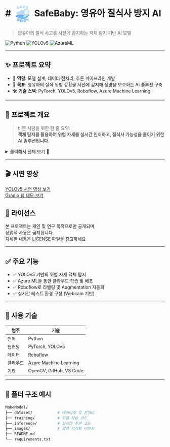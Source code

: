 #  # <img src="https://github.com/SafeBabyAI/main/raw/main/safebaby_logo.png" width="60" style="vertical-align: middle;"/> SafeBaby: 영유아 질식사 방지 AI


> 영유아의 질식 사고를 사전에 감지하는 객체 탐지 기반 AI 모델

![Python](https://img.shields.io/badge/Python-3776AB?style=flat-square&logo=python&logoColor=white)
![YOLOv5](https://img.shields.io/badge/YOLOv5-FFBF00?style=flat-square&logo=yolo&logoColor=black)
![AzureML](https://img.shields.io/badge/Azure_ML-0078D4?style=flat-square&logo=microsoftazure&logoColor=white)

---

## ✨ 프로젝트 요약

- 🙋 **역할**: 모델 설계, 데이터 전처리, 추론 파이프라인 개발
- 🎯 **목표**: 영유아의 질식 위험 상황을 사전에 감지해 생명을 보호하는 AI 솔루션 구축
- 🛠 **기술 스택**: PyTorch, YOLOv5, Roboflow, Azure Machine Learning

---

## 🧸 프로젝트 개요

> 바쁜 사람을 위한 한 줄 요약:  
> **객체 탐지를 활용하여 위험 자세를 실시간 인식하고, 질식사 가능성을 줄이기 위한 AI 솔루션입니다.**

<details>
<summary>클릭해서 전체 보기 👀</summary>

<br/>

### 📍 주제 및 기획의도

<!-- 이미지들 -->
<p align="center">
  <img src="https://github.com/SafeBabyAI/main/raw/main/%EA%B5%AC%EC%A1%B0.jpg" alt="프로젝트 구조" width="100%"/>
  <img src="https://github.com/SafeBabyAI/main/raw/main/%EA%B8%B0%EB%8C%80%ED%9A%A8%EA%B3%BC.jpg" alt="기대효과" width="100%"/>
  <img src="https://github.com/SafeBabyAI/main/raw/main/%EA%B8%B0%ED%9A%8D%EC%9D%98%EB%8F%84%201.jpg" alt="기획의도 1" width="100%"/>
  <img src="https://github.com/SafeBabyAI/main/raw/main/%EA%B8%B0%ED%9A%8D%EC%9D%98%EB%8F%84%202.jpg" alt="기획의도 2" width="100%"/>
  <img src="https://github.com/SafeBabyAI/main/raw/main/%EB%82%B4%EC%9A%A9%201.jpg" alt="내용 1" width="100%"/>
  <img src="https://github.com/SafeBabyAI/main/raw/main/%EB%82%B4%EC%9A%A9%202.jpg" alt="내용 2" width="100%"/>
</p>

</details>

---

## 🎬 시연 영상

[YOLOv5 시연 영상 보기](https://drive.google.com/file/d/1rIH-W9RkA5G87RwHsfuTyewCOeKCIqxq/view?usp=sharing)  
[Gradio 웹 데모 보기](https://drive.google.com/file/d/1KEVt9QPiLnpfwkzKy35ioaZOl2VyqNc2/view?usp=sharing)


## 📜 라이선스

본 프로젝트는 개인 및 연구 목적으로만 공개되며,  
상업적 사용은 금지됩니다.  
자세한 내용은 [LICENSE](LICENSE) 파일을 참고하세요

---

## ✅ 주요 기능

- ✅ YOLOv5 기반의 위험 자세 객체 탐지
- ✅ Azure ML을 통한 클라우드 학습 및 배포
- ✅ Roboflow로 라벨링 및 Augmentation 자동화
- ✅ 실시간 테스트 환경 구성 (Webcam 기반)

---

## 🧠 사용 기술

| 범주 | 기술 |
|------|------|
| 언어 | Python |
| 딥러닝 | PyTorch, YOLOv5 |
| 데이터 | Roboflow |
| 클라우드 | Azure Machine Learning |
| 기타 | OpenCV, GitHub, VS Code |

---

## 🧪 폴더 구조 예시

```bash
MakeModel/
├── dataset/           # 데이터셋 및 전처리
├── training/          # 모델 학습 코드
├── inference/         # 실시간 추론 코드
├── images/            # 결과 시각화 이미지
├── README.md
└── requirements.txt

